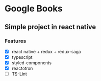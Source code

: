 # Google Books

## Simple project in react native
 
### Features
- [x] react native + redux + redux-saga
- [x] typescript
- [x] styled-components
- [x] reactotron
- [ ] TS-Lint

